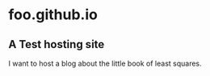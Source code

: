 # foo.github.io
## A Test hosting site

I want to host a blog about the little book of least squares.
